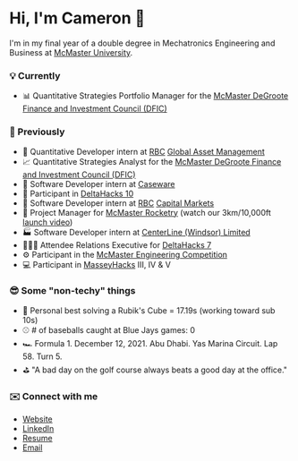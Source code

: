 # Hi, I'm Cameron 👋

I'm in my final year of a double degree in Mechatronics Engineering and Business at [McMaster University](https://www.mcmaster.ca/).

### 💡 Currently

- 📊 Quantitative Strategies Portfolio Manager for the [McMaster DeGroote Finance and Investment Council (DFIC)](https://www.degrootefinance.ca/quant-group)

### 🔄 Previously

- 🔢 Quantitative Developer intern at [RBC](https://www.rbc.com/about-rbc.html) [Global Asset Management](https://www.rbcgam.com/en/ca/)
- 📈 Quantitative Strategies Analyst for the [McMaster DeGroote Finance and Investment Council (DFIC)](https://www.degrootefinance.ca/quant-group)
- 🧾 Software Developer intern at [Caseware](https://www.caseware.com/ca)
- 🤖 Participant in [DeltaHacks 10](https://deltahacks.com/)
- 🏦 Software Developer intern at [RBC](https://www.rbc.com/about-rbc.html) [Capital Markets](https://www.rbccm.com/en/)
- 🚀 Project Manager for [McMaster Rocketry](https://www.macrocketry.ca/) (watch our 3km/10,000ft [launch video](https://www.youtube.com/watch?v=4lxF2DUAMRA))
- 🏭 Software Developer intern at [CenterLine (Windsor) Limited](https://www.cntrline.com/)
- 🧑🏼‍💻 Attendee Relations Executive for [DeltaHacks 7](https://deltahacks.com/)
- ⚙️ Participant in the [McMaster Engineering Competition](https://macengcomp.weebly.com/)
- 💻 Participant in [MasseyHacks](https://masseyhacks.ca/) III, IV & V

### 😎 Some "non-techy" things

- 🧩 Personal best solving a Rubik's Cube = 17.19s (working toward sub 10s)
- ⚾️ # of baseballs caught at Blue Jays games: 0
- 🏎 Formula 1. December 12, 2021. Abu Dhabi. Yas Marina Circuit. Lap 58. Turn 5.
- ⛳️ "A bad day on the golf course always beats a good day at the office."

### ✉️ Connect with me

- [Website](https://cameronbeneteau.github.io/)
- [LinkedIn](https://www.linkedin.com/in/cameronbeneteau/)
- [Resume](https://cameronbeneteau.github.io/Cameron_Beneteau_resume.pdf)
- [Email](mailto:beneteac@mcmaster.ca)
